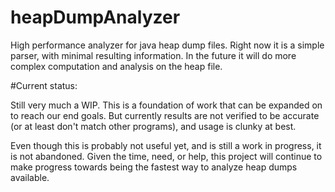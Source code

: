 # heapDumpAnalyzer
High performance analyzer for java heap dump files.  Right now it is a simple parser, with minimal resulting information.  In the future it will do more complex computation and analysis on the heap file.

#Current status:

Still very much a WIP.  This is a foundation of work that can be expanded on to reach our end goals.  But currently results are not verified to be accurate (or at least don't match other programs), and usage is clunky at best.

Even though this is probably not useful yet, and is still a work in progress, it is not abandoned.  Given the time, need, or help, this project will continue to make progress towards being the fastest way to analyze heap dumps available.
